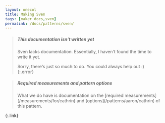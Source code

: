 ```yaml
---
layout: onecol
title: Making Sven
tags: [maker docs,sven]
permalink: /docs/patterns/sven/
---
```


> <h5>This documentation isn't written yet</h5>
> Sven lacks documentation. Essentially, I haven't found the time to write it yet.
>
> Sorry, there's just so much to do. You could always help out :)
{:.error}

> <h5>Required measurements and pattern options</h5>
> What we do have is documentation on the [required measurements](/measurements/for/cathrin) and [options](/patterns/aaron/cathrin) of this pattern.
{:.link}
